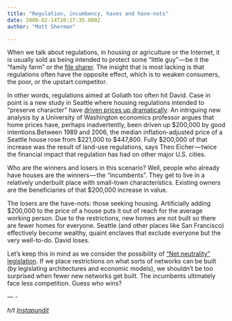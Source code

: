 ```yaml
---
title: "Regulation, incumbency, haves and have-nots"
date: 2008-02-14T20:27:35.000Z
author: "Matt Sherman"

---
```


When we talk about regulations, in housing or agriculture or the Internet, it is usually sold as being intended to protect some “little guy” — be it the “family farm” or the [file sharer](http://blogs.zdnet.com/Ou/?p=1001). The insight that is most lacking is that regulations often have the opposite effect, which is to weaken consumers, the poor, or the upstart competitor.

In other words, regulations aimed at Goliath too often hit David. Case in point is a new study in Seattle where housing regulations intended to “preserve character” have [driven prices up dramatically](http://seattletimes.nwsource.com/html/businesstechnology/2004181704_eicher14.html):
An intriguing new analysis by a University of Washington economics professor argues that home prices have, perhaps inadvertently, been driven up $200,000 by good intentions.Between 1989 and 2006, the median inflation-adjusted price of a Seattle house rose from $221,000 to $447,800. Fully $200,000 of that increase was the result of land-use regulations, says Theo Eicher — twice the financial impact that regulation has had on other major U.S. cities.

Who are the winners and losers in this scenario? Well, people who already have houses are the winners — the “incumbents”. They get to live in a relatively underbuilt place with small-town characteristics. Existing owners are the beneficiaries of that $200,000 increase in value.

The losers are the have-nots: those seeking housing. Artificially adding $200,000 to the price of a house puts it out of reach for the average working person. Due to the restrictions, new homes are not built so there are fewer homes for everyone. Seattle (and other places like San Francisco) effectively become wealthy, quaint enclaves that exclude everyone but the very well-to-do. David loses.

Let’s keep this in mind as we consider the possibility of [“Net neutrality” legislation](http://arstechnica.com/news.ars/post/20080212-new-net-neutrality-bill-poised-to-surface-in-house.html). If we place restrictions on what sorts of networks can be built (by legislating architectures and economic models), we shouldn’t be too surprised when fewer new networks get built. The incumbents ultimately face less competition. Guess who wins?

— -

_h/t_ [_Instapundit_](http://instapundit.com/archives2/015371.php)
